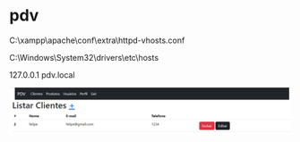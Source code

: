 # pdv
     

C:\xampp\apache\conf\extra\httpd-vhosts.conf

C:\Windows\System32\drivers\etc\hosts

127.0.0.1 pdv.local

![alt text](https://github.com/kinhoBR26/pdv/blob/main/img/listar_clientes.png?raw=true)
